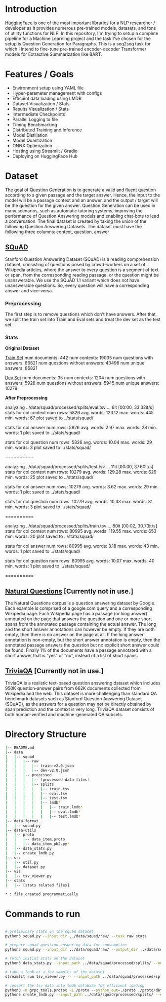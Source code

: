 # Introduction

[HuggingFace](https://huggingface.co/) is one of the most important libraries for a NLP researcher / developer as it provides numerous pre-trained models, datasets, and tons of utility functions for NLP. In this repository, I'm trying to setup a complete pipeline for a Machine Learning project and the task I've chosen for the setup is Question Generation for Paragraphs. This is a seq2seq task for which I intend to fine-tune pre-trained encoder-decoder Transformer models for Extractive Summarization like BART.

# Features / Goals

* Environment setup using YAML file
* Hyper-parameter management with configs
* Efficient data loading using LMDB
* Dataset Visualization / Stats
* Results Visualization / Stats
* Intermediate Checkpoints
* Parallel Logging to file
* Timing Benchmarking
* Distributed Training and Inference
* Model Distillation
* Model Quantization
* ONNX Optimization
* Hosting using Streamlit / Gradio
* Deploying on HuggingFace Hub

# Dataset

The goal of Question Generation is to generate a valid and fluent question according to a given passage and the target answer. Hence, the input to the model will be a passage context and an answer, and the output / target will be the question for the given answer. Question Generation can be used in many scenarios, such as automatic tutoring systems, improving the performance of Question Answering models and enabling chat-bots to lead a conversation. The final dataset is created by taking the union of the following Question Answering Datasets. The dataset must have the following three columns: context, question, answer

## [SQuAD](https://rajpurkar.github.io/SQuAD-explorer/)

Stanford Question Answering Dataset (SQuAD) is a reading comprehension dataset, consisting of questions posed by crowd-workers on a set of Wikipedia articles, where the answer to every question is a segment of text, or span, from the corresponding reading passage, or the question might be unanswerable. We use the SQuAD 1.1 variant which does not have unanswerable questions. So, every question will have a corresponding answer and vice-versa.

### Preprocessing

The first step is to remove questions which don't have answers. After that, we split the train set into Train and Eval sets and treat the dev set as the test set.

### Stats

<b>Original Dataset</b>

<u>Train Set</u>
num documents: 442
num contexts: 19035
num questions with answers: 86821
num questions without answers: 43498
num unique answers: 86821

<u>Dev Set</u>
num documents: 35
num contexts: 1204
num questions with answers: 5928
num questions without answers: 5945
num unique answers: 10279

<b>After Preprocessing</b>

analyzing ../data/squad/processed/splits/eval.tsv ...
6it [00:00, 33.32it/s]
stats for col context
num rows: 5826
avg. words: 123.12
max. words: 445
min. words: 67
plot saved to ../stats/squad/

stats for col answer
num rows: 5826
avg. words: 2.97
max. words: 28
min. words: 1
plot saved to ../stats/squad/

stats for col question
num rows: 5826
avg. words: 10.04
max. words: 29
min. words: 3
plot saved to ../stats/squad/

==========

analyzing ../data/squad/processed/splits/test.tsv ...
11it [00:00, 37.60it/s]
stats for col context
num rows: 10279
avg. words: 129.28
max. words: 629
min. words: 25
plot saved to ../stats/squad/

stats for col answer
num rows: 10279
avg. words: 3.62
max. words: 29
min. words: 1
plot saved to ../stats/squad/

stats for col question
num rows: 10279
avg. words: 10.33
max. words: 31
min. words: 3
plot saved to ../stats/squad/

==========

analyzing ../data/squad/processed/splits/train.tsv ...
80it [00:02, 30.73it/s]
stats for col context
num rows: 80995
avg. words: 119.55
max. words: 653
min. words: 20
plot saved to ../stats/squad/

stats for col answer
num rows: 80995
avg. words: 3.18
max. words: 43
min. words: 1
plot saved to ../stats/squad/

stats for col question
num rows: 80995
avg. words: 10.07
max. words: 40
min. words: 1
plot saved to ../stats/squad/

==========


## [Natural Questions](https://ai.google.com/research/NaturalQuestions) [Currently not in use.]

The Natural Questions corpus is a question answering dataset by Google. Each example is comprised of a google.com query and a corresponding Wikipedia page. Each Wikipedia page has a passage (or long answer) annotated on the page that answers the question and one or more short spans from the annotated passage containing the actual answer. The long and the short answer annotations can however be empty. If they are both empty, then there is no answer on the page at all. If the long answer annotation is non-empty, but the short answer annotation is empty, then the annotated passage answers the question but no explicit short answer could be found. Finally 1% of the documents have a passage annotated with a short answer that is “yes” or “no”, instead of a list of short spans.

## [TriviaQA](http://nlp.cs.washington.edu/triviaqa/) [Currently not in use.]

TriviaQA is a realistic text-based question answering dataset which includes 950K question-answer pairs from 662K documents collected from Wikipedia and the web. This dataset is more challenging than standard QA benchmark datasets such as Stanford Question Answering Dataset (SQuAD), as the answers for a question may not be directly obtained by span prediction and the context is very long. TriviaQA dataset consists of both human-verified and machine-generated QA subsets.

# Directory Structure

```bash
|-- README.md
|-- data
|	|-- squad
|	|	|-- raw
|	|	|	|-- train-v2.0.json
|	|	|	|-- dev-v2.0.json
|	|	|-- processed
|	|	|	|-- [processed data files]
|	|	|	|-- splits
|	|	|	|	|-- train.tsv
|	|	|	|	|-- eval.tsv
|	|	|	|	|-- test.tsv
|	|	|	|	|-- lmdb*
|	|	|	|	|	|-- train.lmdb*
|	|	|	|	|	|-- eval.lmdb*
|	|	|	|	|	|-- test.lmdb*
|-- data-format
|	|-- squad.py
|-- data-utils
|	|-- proto
|	|	|-- data_item.proto
|	|	|-- data_item_pb2.py*
|	|-- data_stats.py
|	|-- create_lmdb.py
|-- src
|	|-- util.py
|	|-- dataset.py
|-- vis
|	|-- tsv_viewer.py
|-- stats
|	|-- [stats related files]

* : file created programmatically
```

# Commands to run

```bash

# preliminary stats on the squad dataset
python3 squad.py --input_dir ../data/squad/raw/ --task raw_stats

# prepare squad question answering data for consumption
python3 squad.py --input_dir ../data/squad/raw/ --output_dir ../data/squad/processed/ --task json2tsv

# fetch initial stats on the dataset
python3 data_stats.py --input_path ../data/squad/processed/splits/ --output_path ../stats/squad/

# take a look at a few samples of the dataset
streamlit run tsv_viewer.py -- --input_path ../data/squad/processed/splits/eval.tsv

# convert the tsv data into lmdb database for efficient loading
python3 -m grpc_tools.protoc -I./proto --python_out=./proto ./proto/data_item.proto
python3 create_lmdb.py --input_path ../data/squad/processed/splits/ --output_path ../data/squad/processed/splits/lmdb/

```